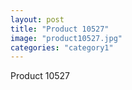 ```yaml
---
layout: post
title: "Product 10527"
image: "product10527.jpg"
categories: "category1"
---
```

Product 10527
